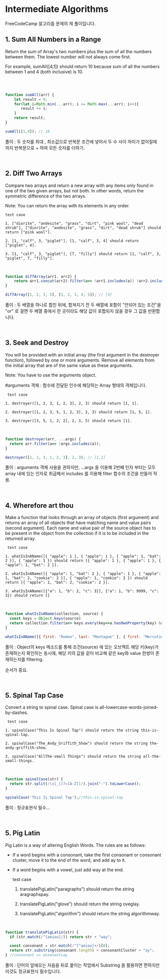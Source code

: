 # Intermediate Algorithms

FreeCodeCamp 알고리즘 문제의 제 풀이입니다.

## 1. Sum All Numbers in a Range  
Return the sum of Array's two numbers plus the sum of all the numbers between them. The lowest number will not always come first.

For example, sumAll([4,1]) should return 10 because sum of all the numbers between 1 and 4 (both inclusive) is 10.

<br>

```javascript

function sumAll(arr) {
    let result = 0;
    for(let i=Math.min(...arr); i <= Math.max(...arr); i++){
       result += i;
    }
    return result;
}

sumAll([1,4]); // 10
```

풀이 : 두 숫자를 최대 , 최소값으로 반복문 조건에 넣어서 두 수 사이 차이가 없어질때 까지 반복문으로 + 하여 모든 숫자를 더하기.

<br>

## 2. Diff Two Arrays 
Compare two arrays and return a new array with any items only found in one of the two given arrays, but not both. In other words, return the symmetric difference of the two arrays.

Note: You can return the array with its elements in any order.

    test case  
    
    1. ["diorite", "andesite", "grass", "dirt", "pink wool", "dead shrub"], ["diorite", "andesite", "grass", "dirt", "dead shrub"] should return ["pink wool"].
    
    2. [1, "calf", 3, "piglet"], [1, "calf", 3, 4] should return ["piglet", 4].
    
    3. [1, "calf", 3, "piglet"], [7, "filly"] should return [1, "calf", 3, "piglet", 7, "filly"].

<br>

```javascript
function diffArray(arr1, arr2) {
    return arr1.concat(arr2).filter(a=> !arr1.includes(a)| !arr2.includes(a))
}

diffArray([1, 2, 3, 5], [1, 2, 3, 4, 5]); // [4]
```


풀이 : 두 배열을 하나로 합친 뒤에, 합쳐지기 전 두 배열에 포함이 "안되어 있는 조건"을 "or" 로 걸면 두 배열 중에서 한 곳이라도 해당 값이 포합되지 않을 경우 그 값을 반환합니다.

<br>

## 3. Seek and Destroy

You will be provided with an initial array (the first argument in the destroyer function), followed by one or more arguments. Remove all elements from the initial array that are of the same value as these arguments.

Note: You have to use the arguments object.

 #arguments 객체 :  함수에 전달된 인수에 해당하는 Array 형태의 객체입니다.

     test case  
    
    1. destroyer([1, 2, 3, 1, 2, 3], 2, 3) should return [1, 1].

    2. destroyer([1, 2, 3, 5, 1, 2, 3], 2, 3) should return [1, 5, 1].

    3. destroyer([3, 5, 1, 2, 2], 2, 3, 5) should return [1].
    
<br>

```javascript
function destroyer(arr, ...args) {
  return arr.filter(a=> !args.includes(a));
}

destroyer([1, 2, 3, 1, 2, 3], 2, 3); // [1,1]
```

풀이 : arguments 객체 사용을 권하지만, ...args 을 이용해 2번째 인자 부터는 모두 array 내에 있는 인자로 취급해서 includes 를 이용해 filter 함수의 조건을 만들어 적용. 

<br>

## 4. Wherefore art thou

Make a function that looks through an array of objects (first argument) and returns an array of all objects that have matching name and value pairs (second argument). Each name and value pair of the source object has to be present in the object from the collection if it is to be included in the returned array.

     test case  
    
    1. whatIsInAName([{ "apple": 1 }, { "apple": 1 }, { "apple": 1, "bat": 2 }], { "apple": 1 }) should return [{ "apple": 1 }, { "apple": 1 }, { "apple": 1, "bat": 2 }].

    2. whatIsInAName([{ "apple": 1, "bat": 2 }, { "apple": 1 }, { "apple": 1, "bat": 2, "cookie": 2 }], { "apple": 1, "cookie": 2 }) should return [{ "apple": 1, "bat": 2, "cookie": 2 }].

    3. whatIsInAName([{"a": 1, "b": 2, "c": 3}], {"a": 1, "b": 9999, "c": 3}) should return []

<br>

```javascript
function whatIsInAName(collection, source) {
  const keys = Object.keys(source)
  return collection.filter(a=> keys.every(key=>a.hasOwnProperty(key) && source[key]===a[key]))
}

whatIsInAName([{ first: "Romeo", last: "Montague" }, { first: "Mercutio", last: null }, { first: "Tybalt", last: "Capulet" }], { last: "Capulet" }); // [{ first: "Tybalt", last: "Capulet" }]
```

풀이 : Object의 keys 메소드를 통해 조건(source) 에 있는 오브젝트 해당 키(key)가 존재하는지 확인하는 동시에, 해당 키의 값을 같이 비교해 같은 key와 value 한쌍이 존재하는지를 filtering.

순서가 중요.

<br>

## 5. Spinal Tap Case

Convert a string to spinal case. Spinal case is all-lowercase-words-joined-by-dashes.

     test case  
    
    1. spinalCase("This Is Spinal Tap") should return the string this-is-spinal-tap.

    2. spinalCase("The_Andy_Griffith_Show") should return the string the-andy-griffith-show.

    3. spinalCase("AllThe-small Things") should return the string all-the-small-things.

<br>

```javascript
function spinalCase(str) {
  return str.split(/\s|_|(?=[A-Z])/).join("-").toLowerCase();
}

spinalCase('This Is Spinal Tap');//this-is-spinal-tap
```

풀이  : 정규표현식 필수...

<br>

## 5. Pig Latin

Pig Latin is a way of altering English Words. The rules are as follows:

- If a word begins with a consonant, take the first consonant or consonant cluster, move it to the end of the word, and add ay to it.

- If a word begins with a vowel, just add way at the end.

     test case  
    
    1. translatePigLatin("paragraphs") should return the string aragraphspay.

    2. translatePigLatin("glove") should return the string oveglay.

    3. translatePigLatin("algorithm") should return the string algorithmway.

<br>

```javascript
function translatePigLatin(str) {
  if (str.match(/^[aeiou]/)) return str + "way";

  const consonant = str.match(/^[^aeiou]+/)[0];
  return str.substring(consonant.length) + consonantCluster + "ay";
} //consonant => onsonantcay
```

풀이  : 단어의 앞에오는 자음을 뒤로 붙이는 작업에서 Substring 을 활용하면 편하지만 이것도 정규표현식 필수입니다.

<br>
